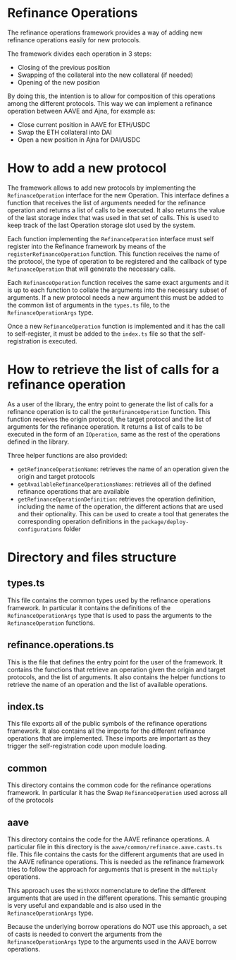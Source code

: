 # Refinance Operations

The refinance operations framework provides a way of adding new refinance operations easily for new
protocols.

The framework divides each operation in 3 steps:

- Closing of the previous position
- Swapping of the collateral into the new collateral (if needed)
- Opening of the new position

By doing this, the intention is to allow for composition of this operations among the different
protocols. This way we can implement a refinance operation between AAVE and Ajna, for example as:

- Close current position in AAVE for ETH/USDC
- Swap the ETH collateral into DAI
- Open a new position in Ajna for DAI/USDC

# How to add a new protocol

The framework allows to add new protocols by implementing the `RefinanceOperation` interface for the
new Operation. This interface defines a function that receives the list of arguments needed for the
refinance operation and returns a list of calls to be executed. It also returns the value of the
last storage index that was used in that set of calls. This is used to keep track of the last
Operation storage slot used by the system.

Each function implementing the `RefinanceOperation` interface must self register into the Refinance
framework by means of the `registerRefinanceOperation` function. This function receives the name of
the protocol, the type of operation to be registered and the callback of type `RefinanceOperation`
that will generate the necessary calls.

Each `RefinanceOperation` function receives the same exact arguments and it is up to each function
to collate the arguments into the necessary subset of arguments. If a new protocol needs a new
argument this must be added to the common list of arguments in the `types.ts` file, to the
`RefinanceOperationArgs` type.

Once a new `RefinanceOperation` function is implemented and it has the call to self-register, it
must be added to the `index.ts` file so that the self-registration is executed.

# How to retrieve the list of calls for a refinance operation

As a user of the library, the entry point to generate the list of calls for a refinance operation is
to call the `getRefinanceOperation` function. This function receives the origin protocol, the target
protocol and the list of arguments for the refinance operation. It returns a list of calls to be
executed in the form of an `IOperation`, same as the rest of the operations defined in the library.

Three helper functions are also provided:

- `getRefinanceOperationName`: retrieves the name of an operation given the origin and target
  protocols
- `getAvailableRefinanceOperationsNames`: retrieves all of the defined refinance operations that are
  available
- `getRefinanceOperationDefinition`: retrieves the operation definition, including the name of the
  operation, the different actions that are used and their optionality. This can be used to create a
  tool that generates the corresponding operation definitions in the `package/deploy-configurations`
  folder

# Directory and files structure

## types.ts

This file contains the common types used by the refinance operations framework. In particular it
contains the definitions of the `RefinanceOperationArgs` type that is used to pass the arguments to
the `RefinanceOperation` functions.

## refinance.operations.ts

This is the file that defines the entry point for the user of the framework. It contains the
functions that retrieve an operation given the origin and target protocols, and the list of
arguments. It also contains the helper functions to retrieve the name of an operation and the list
of available operations.

## index.ts

This file exports all of the public symbols of the refinance operations framework. It also contains
all the imports for the different refinance operations that are implemented. These imports are
important as they trigger the self-registration code upon module loading.

## common

This directory contains the common code for the refinance operations framework. In particular it has
the Swap `RefinanceOperation` used across all of the protocols

## aave

This directory contains the code for the AAVE refinance operations. A particular file in this
directory is the `aave/common/refinance.aave.casts.ts` file. This file contains the casts for the
different arguments that are used in the AAVE refinance operations. This is needed as the refinance
framework tries to follow the approach for arguments that is present in the `multiply` operations.

This approach uses the `WithXXX` nomenclature to define the different arguments that are used in the
different operations. This semantic grouping is very useful and expandable and is also used in the
`RefinanceOperationArgs` type.

Because the underlying borrow operations do NOT use this approach, a set of casts is needed to
convert the arguments from the `RefinanceOperationArgs` type to the arguments used in the AAVE
borrow operations.
